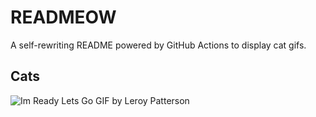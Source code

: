 # READMEOW

A self-rewriting README powered by GitHub Actions to display cat gifs.

## Cats

![Im Ready Lets Go GIF by Leroy Patterson](https://media0.giphy.com/media/CjmvTCZf2U3p09Cn0h/200.gif?cid=9acd02damoj8899d4b36jjbcmqm94mi0jlypivg1mn61140t&ep=v1_gifs_search&rid=200.gif&ct=g)
